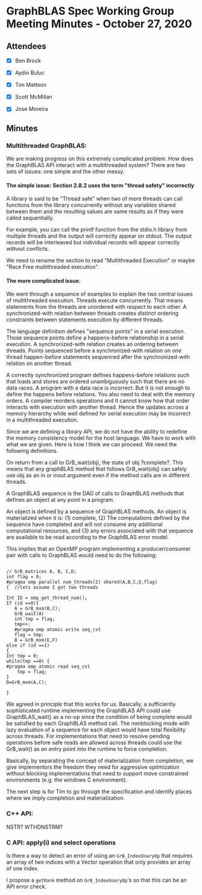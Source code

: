 # GraphBLAS Spec Working Group Meeting Minutes - October 27, 2020

## Attendees
- [X] Ben Brock
- [X] Aydin Buluc
- [X] Tim Mattson
- [X] Scott McMillan
- [X] Jose Moreira



## Minutes


### Multithreaded GraphBLAS:

We are making progress on this extremely complicated problem.  How does the GraphBLAS API interact with a multithreaded system?  There are two sets of issues: one simple and the other messy.

#### The simple issue: Section 2.8.2 uses the term "thread safety" incorrectly

A library is said to be "Thread safe" when two of more threads can call functions from the library concurrently without any variables shared between them and the resulting values are same results as if they were called sequentially.

For example, you can call the printf function from the stdio.h library from multiple threads and the output will correctly appear on stdout.   The output records will be interleaved but individual records will appear correctly without conflicts.

We need to rename the section to read "Multithreaded Execution" or maybe "Race Free multithreaded execution".

#### The more complicated issue.

We went through a sequence of examples to explain the two central issues of multithreaded execution.  Threads execute concurrently.  That means statements from the threads are unordered with respect to each other.   A synchronized-with relation between threads creates distinct ordering constraints between statements execution by different threads.

The language definition defines "sequence points" in a serial execution.  Those sequence points define a happens-before relationship in a serial execution.  A synchronized-with relation creates an ordering between threads.  Points sequenced before a synchronized-with relation on one thread happen-before statements sequenced after the synchronized-with relation on another thread.   

A correctly synchronized program defines happens-before relations such that loads and stores are ordered unambiguously such that there are no data races.  A program with a data race is incorrect.  But it is not enough to define the happens before relations.  You also need to deal with the memory orders.  A compiler reorders operations and it cannot know how that order interacts with execution with another thread. Hence the updates across a memory hierarchy while well defined for serial execution may be incorrect in a multithreaded execution.   

Since we are defining a library API, we do not have the ability to redefine the memory consistency model for the host language.  We have to work with what we are given.   Here is how I think we can proceed.  We need the following definitions.

On return from a call to GrB_wait(obj), the state of obj ?complete?.  This means that any graphBLAS method that follows GrB_wait(obj) can safely use obj as an in or inout argument even if the method calls are in different threads.


A GraphBLAS sequence is the DAG of calls to GraphBLAS methods that defines an object at any point in a program.

An object is defined by a sequence of GraphBLAS methods.  An object is materialized when it is: (1) complete, (2) The computations defined by the sequence have completed and will not consume any additional computational resources, and (3) any errors associated with that sequence are available to be read according to the GraphBLAS error model.

This implies that an OpenMP program implementing a producer/consumer pair with calls to GraphBLAS would need to do the following:

```

// GrB_matrices A, B, C,D; 
int flag = 0;
#pragma omp parallel num_threads(2) shared(A,B,C,D,flag)
{  //lets assume I got two threads

Int ID = omp_get_thread_num();
If (id ==0){
   A = GrB_mxm(B,C);   
   GrB_wait(A)
   int tmp = flag;
   tmp++;
   #pragma omp atomic write seq_cst
   flag = tmp;
   B = GrB_mxm(E,F)
else if (id ==1)
{
Int tmp = 0;
while(tmp ==0) {
#pragma omp atomic read seq_cst
    tmp = flag;
}
D=GrB_mxm(A,C);

}

```

We agreed in principle that this works for us.  Basically, a sufficiently sophisticated runtime implementing the GraphBLAS API could use GraphBLAS_wait() as a no-op since the condition of being complete would be satisfied by each GraphBLAS method call.   The nonblocking mode with lazy evaluation of a sequence for each object would have total flexibility across threads.  For implementations that need to resolve pending operations before safe reads are allowed across threads could use the GrB_wait() as an entry point into the runtime to force completion. 

Basically, by separating the concept of materialization from completion, we give implementors the freedom they need for aggressive optimization without blocking implementations that need to support move constrained environments (e.g. the windows C environment).  

The next step is for Tim to go through the specification and identify places where we imply completion and materialization.   

### C++ API:

NSTR?    WTHDNSTRM?

### C API: apply(i) and select operations

Is there a way to detect an error of using an `GrB_IndexUnaryOp` that requires an array of two indices with a Vector operation that only provides an array of one index.

I propose a `getRank` method on `GrB_IndexUnaryOp`'s so that this can be an API error check.
